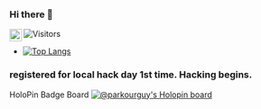 ### Hi there 👋
<img alt="Visitors" src="https://komarev.com/ghpvc/?username=ayushib01&style=flat&labelColor=black&logo=github&label=PROFILE+VIEWS&color=29bf12"/>
<a href="https://www.linkedin.com/in/ayushibarua/">
  <img align="left" alt="Ayushi's Linkdein" width="22px" src="https://cdn.jsdelivr.net/npm/simple-icons@v3/icons/linkedin.svg" />
</a>
<br />

- [![Top Langs](https://github-readme-stats.vercel.app/api/top-langs/?username=ayushib01&layout=compact)](https://github.com/ayushib01/github-readme-stats)
### registered for local hack day 1st time. Hacking begins.
HoloPin Badge Board
[![@parkourguy's Holopin board](https://holopin.io/api/user/board?user=parkourguy)](https://holopin.io/@parkourguy)
